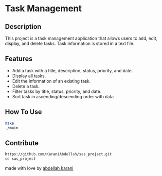 # Task Management

## Description
This project is a task management application that allows users to add, edit, display, and delete tasks.
Task information is stored in a text file.

## Features
- Add a task with a title, description, status, priority, and date.
- Display all tasks.
- Edit the information of an existing task.
- Delete a task.
- Filter tasks by title, status, priority, and date.
- Sort task in ascending/descending order with data

## How To Use

``` bash
make
./main
```

## Contribute

```bash
https://github.com/KaraniAbdellah/sas_project.git
cd sas_project
```


made with love by <a href="https://www.linkedin.com/in/abdellah-karani-965928294/" target="_blank">abdellah karani</a>

